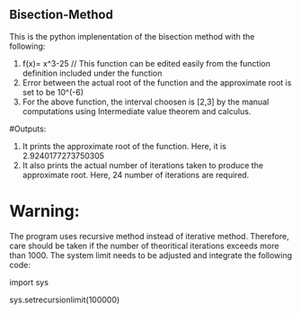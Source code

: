 ## Bisection-Method
This is the python implenentation of the bisection method with the following:
1) f(x)= x^3-25  // This function can be edited easily from the function definition included under the function
2) Error between the actual root of the function and the approximate root is set to be 10^(-6)
3) For the above function, the interval choosen is [2,3] by the manual computations using Intermediate value theorem and calculus.

#Outputs:
1) It prints the approximate root of the function. Here, it is 2.9240177273750305
2) It also prints the actual number of iterations taken to produce the approximate root. Here, 24 number of iterations are required.


# Warning:
The program uses recursive method instead of iterative method. Therefore, care should be taken if the number of theoritical iterations exceeds more than 1000. The system limit needs to be adjusted and integrate the following code:

import sys

sys.setrecursionlimit(100000)
